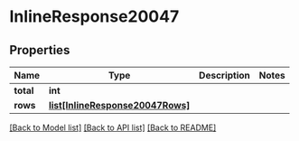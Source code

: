 # InlineResponse20047

## Properties
Name | Type | Description | Notes
------------ | ------------- | ------------- | -------------
**total** | **int** |  | 
**rows** | [**list[InlineResponse20047Rows]**](InlineResponse20047Rows.md) |  | 

[[Back to Model list]](../README.md#documentation-for-models) [[Back to API list]](../README.md#documentation-for-api-endpoints) [[Back to README]](../README.md)

